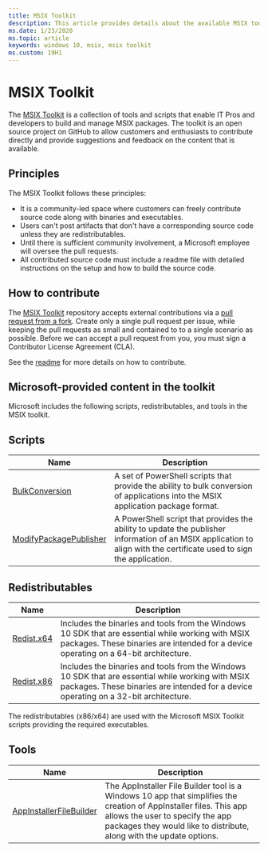```yaml
---
title: MSIX Toolkit
description: This article provides details about the available MSIX toolkit.
ms.date: 1/23/2020
ms.topic: article
keywords: windows 10, msix, msix toolkit
ms.custom: 19H1
---
```


# MSIX Toolkit

The [MSIX Toolkit](https://aka.ms/msixtoolkit) is a collection of tools and scripts that enable IT Pros and developers to build and manage MSIX packages. The toolkit is an open source project on GitHub to allow customers and enthusiasts to contribute directly and provide suggestions and feedback on the content that is available.

## Principles

The MSIX Toolkit follows these principles:

* It is a community-led space where customers can freely contribute source code along with binaries and executables.
* Users can't post artifacts that don't have a corresponding source code unless they are redistributables.
* Until there is sufficient community involvement, a Microsoft employee will oversee the pull requests.
* All contributed source code must include a readme file with detailed instructions on the setup and how to build the source code.

## How to contribute

The [MSIX Toolkit](https://aka.ms/msixtoolkit) repository accepts external contributions via a [pull request from a fork](https://help.github.com/en/articles/creating-a-pull-request-from-a-fork). Create only a single pull request per issue, while keeping the pull requests as small and contained to to a single scenario as possible. Before we can accept a pull request from you, you must sign a Contributor License Agreement (CLA).

See the [readme](https://github.com/microsoft/MSIX-Toolkit/blob/master/README.md) for more details on how to contribute.

## Microsoft-provided content in the toolkit

Microsoft includes the following scripts, redistributables, and tools in the MSIX toolkit.

## Scripts

| Name | Description |
|------|-------------|
| [BulkConversion](msix-toolkit-msixbatchconversion.md) | A set of PowerShell scripts that provide the ability to bulk conversion of applications into the MSIX application package format. |
| [ModifyPackagePublisher](msix-toolkit-modifypackagepublisher.md) | A PowerShell script that provides the ability to update the publisher information of an MSIX application to align with the certificate used to sign the application. |

## Redistributables

| Name | Description|
|------|------------|
| [Redist.x64](https://github.com/microsoft/MSIX-Toolkit/tree/master/WindowsSDK/10/10.0.20348.0/x64) | Includes the binaries and tools from the Windows 10 SDK that are essential while working with MSIX packages. These binaries are intended for a device operating on a 64-bit architecture. |
| [Redist.x86](https://github.com/microsoft/MSIX-Toolkit/tree/master/WindowsSDK/10/10.0.20348.0/x86) | Includes the binaries and tools from the Windows 10 SDK that are essential while working with MSIX packages. These binaries are intended for a device operating on a 32-bit architecture. |

The redistributables (x86/x64) are used with the Microsoft MSIX Toolkit scripts providing the required executables.

## Tools

| Name | Description|
|------|------------|
| [AppInstallerFileBuilder](./msix-toolkit-appinstallerfilebuilder.md) | The AppInstaller File Builder tool is a Windows 10 app that simplifies the creation of AppInstaller files. This app allows the user to specify the app packages they would like to distribute, along with the update options. |
